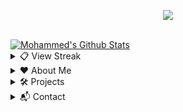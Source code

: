 <!--Credits to lrusso96 (https://github.com/lrusso96) for the profile scheme.-->
<!--All 3rd party trademarks and copyrights are property of their respective owners/maintainers.-->
<p align="center">
  <img src="https://readme-typing-svg.herokuapp.com/?lines=Hello+there!&center=true&width=380&height=45">
</p>

<p align="center">
  <a href="https://github.com/Just-Mohamed"><!--img here--></a>
</p>

 <br />
   <a href="https://github.com/anuraghazra/github-readme-stats"><img alt="Mohammed's Github Stats" src="https://denvercoder1-github-readme-stats.vercel.app/api?username=Just-Mohamed&show_icons=true&count_private=true&theme=react&hide_border=true&bg_color=0D1117" /></a>
 <br />
 
<details> 
  <summary>📋 View Streak</summary>
  <p align="center">
  <a href="https://github.com/DenverCoder1/github-readme-streak-stats">
    <img title="streak" alt="Mohammed's Streak" src="https://github-readme-streak-stats.herokuapp.com/?user=Just-Mohamed&theme=black-ice&hide_border=true&stroke=0000&background=0d1119&ring=60D9FA&fire=60D9FA&currStreakLabel=60D9FA"/>
  </a>
</p>
</details>

<details>
  <summary>❤️ About Me</summary>
  <p align="left">
       <h2>About Me</h2>
    <p><em>Learn more about me.</em></p>
    <p> My name is Mohammed. I love Programming and Creating Games.</p>   
  <ul>
  <li>I am a 16 years old Muslim who like coding</li>
  <li>Fav Languages - Html, js and aoi.js</li>
  <li>I am new to github soooo *send help*</li>
  </ul> 
  </p>
</details>
  
<details>
  <summary>🛠 Projects</summary>
  <p align="left">
       <h2>Projects</h2>
    <p><em>My current projects. I also have some other ones not listed here.</em></p>   
    <h3>Owned By Me</h3>
    <ul>
    <li><a href="https://dot-life.glitch.me/">Dot Life</a> - a game i created because i was bored, still under development</li>
    <li><a href="https://">MegaBot</a> - a Discord bot i am currently working on</li>
    </ul>
    </p>
</details>
  
<details>
  <summary>📬 Contact</summary>
  <p align="left">
       <h2>Contact</h2>
   <p>If you would like to connect with me, you can DM on Discord. My DMs are open for users I share a server with, if you don't share a server, send me a friend request.</p>
   <ul>
     <li>Tag: <code>Just Mohammed#8130 </code></li>
     <li>ID: <code>513707147213799436</code></li>
     <li>Email: Soon™</li>
   </ul>
   </p>
</details>
